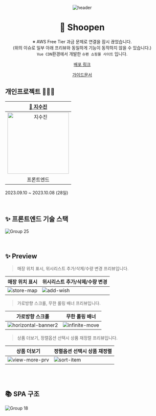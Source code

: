<div align=center>

![header](https://capsule-render.vercel.app/api?type=waving&color=0:F9E547,50:ffd60a,100:fbec5d&height=200&section=header&text=Shoopen&fontColor=fff&fontSize=70&fontAlign=50&fontAlignY=40)

# 🛒 Shoopen
※ AWS Free Tier 과금 문제로 연결을 잠시 끊었습니다.
<br/>
(위의 이슈로 일부 아래 프리뷰와 동일하게 기능이 동작하지 않을 수 있습니다.) 
<br/>
`Vue CDN`환경에서 개발한 `슈펜 쇼핑몰 사이트` 입니다.<br>
<p align="middle"><a href="https://shoopen.vercel.app/">배포 링크</a></p>
<p align="middle"><a href="https://drive.google.com/file/d/1RcAuyTN9bBm25qNEtLzmBYNSy8b_3dmD/view?usp=sharing">가이드문서</a></p>

</div>

## 개인프로젝트 👩🏻‍💻
|[🌱 지수진](https://github.com/zisuzin)|
|:---:|
|<a href="https://github.com/zisuzin"> <img src="https://avatars.githubusercontent.com/zisuzin" width=200px alt="지수진"/> </a>|
|프론트엔드|  
2023.09.10 ~ 2023.10.08 (28일)

<br>

## ✨ 프론트엔드 기술 스택
![Group 25](https://github.com/zisuzin/shoopen_cli/assets/120540018/853568d1-4886-46f2-a275-fca9594f8cca)

<br/>

## ✨ Preview
> 매장 위치 표시, 위시리스트 추가/삭제/수량 변경 프리뷰입니다.

|매장 위치 표시|위시리스트 추가/삭제/수량 변경|
|---|---|
![store-map](https://github.com/zisuzin/shoopen_cli/assets/120540018/c8cdea28-27b6-4f07-88dc-1172cf57db37)|![add-wish](https://github.com/zisuzin/shoopen_cli/assets/120540018/56361877-d5d7-4587-acfa-da4999fd6cc7)

> 가로방향 스크롤, 무한 롤링 배너 프리뷰입니다.

|가로방향 스크롤|무한 롤링 배너|
|---|---|
|![horizontal-banner2](https://github.com/zisuzin/shoopen_cli/assets/120540018/41b4ae75-635b-4a45-b9b4-8334f30ed3ca)|![infinite-move](https://github.com/zisuzin/shoopen_cli/assets/120540018/a95486af-5139-405c-92ab-5c85c5ebed4a)

> 상품 더보기, 정렬옵션 선택시 상품 재정렬 프리뷰입니다.

|상품 더보기|정렬옵션 선택시 상품 재정렬|
|---|---|
![view-more-prv](https://github.com/zisuzin/shoopen_cli/assets/120540018/77be3ba3-682d-4aa7-bf85-06fef8d1b341)|![sort-item](https://github.com/zisuzin/shoopen_cli/assets/120540018/88e7c5b8-626a-4878-8bf0-94d2dd49e979)

<br/>

<br/>

## 📚 SPA 구조
![Group 18](https://github.com/zisuzin/shoopen_cli/assets/120540018/748a4d93-74d7-43fe-b8fa-b3c14f63fc59)
